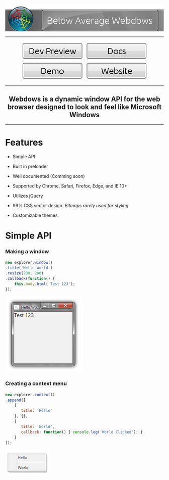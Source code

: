 <img src="https://raw.githubusercontent.com/krisdb2009/webdows-docs/master/images/banner.png">
<hr>
<p align="center">
<a href="https://belowaverage.org/webdows/"><img src="https://raw.githubusercontent.com/krisdb2009/webdows-docs/master/images/dev.png"></a>
<a href="https://github.com/belowaverage-org/webdows/wiki"><img src="https://raw.githubusercontent.com/krisdb2009/webdows-docs/master/images/docs.png"></a>
<a href="http://belowaverage-org.github.io/webdows/"><img src="https://raw.githubusercontent.com/krisdb2009/webdows-docs/master/images/demo.png"></a>
<a href="https://belowaverage.org/"><img src="https://raw.githubusercontent.com/krisdb2009/webdows-docs/master/images/website.png"></a>
</p>
<hr>
<h2 align="center">Webdows is a dynamic window API for the web browser designed to look and feel like Microsoft Windows</h2>
<hr>
<h1>Features</h1>

* Simple API

* Built in preloader

* Well documented (Comming soon)

* Supported by Chrome, Safari, Firefox, Edge, and IE 10+

* Utilizes jQuery

* 99% CSS vector design. *Bitmaps rarely used for styling*

* Customizable themes

<h1>Simple API</h1>
<h3>Making a window</h3>

```javascript
new explorer.window()
.title('Hello World')
.resize(200, 200)
.callback(function() {
    this.body.html('Test 123');
});
```

<img src="https://raw.githubusercontent.com/krisdb2009/webdows-docs/master/images/simpleapi1.PNG">

<h3>Creating a context menu</h3>
  
```javascript
new explorer.context()
.append([
    {
       title: 'Hello'
    }, {}, 
    {
       title: 'World',
       callback: function() { console.log('World Clicked'); }
    }
]);
```
<img src="https://raw.githubusercontent.com/krisdb2009/webdows-docs/master/images/context.png">
